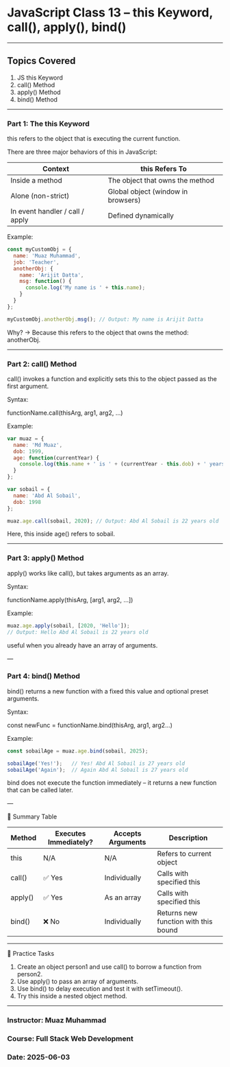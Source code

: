 # JavaScript Class 13 – this Keyword, call(), apply(), bind()

---

## Topics Covered

1. JS this Keyword
2. call() Method
3. apply() Method
4. bind() Method

---

### Part 1: The this Keyword

this refers to the object that is executing the current function.

There are three major behaviors of this in JavaScript:

| Context                         | this Refers To                     |
| ------------------------------- | ---------------------------------- |
| Inside a method                 | The object that owns the method    |
| Alone (non-strict)              | Global object (window in browsers) |
| In event handler / call / apply | Defined dynamically                |

Example:

```js
const myCustomObj = {
  name: 'Muaz Muhammad',
  job: 'Teacher',
  anotherObj: {
    name: 'Arijit Datta',
    msg: function() {
      console.log('My name is ' + this.name);
    }
  }
};

myCustomObj.anotherObj.msg(); // Output: My name is Arijit Datta
```

Why? → Because this refers to the object that owns the method: anotherObj.

---

### Part 2: call() Method

call() invokes a function and explicitly sets this to the object passed as the first argument.

Syntax:

functionName.call(thisArg, arg1, arg2, ...)

Example:

```js
var muaz = {
  name: 'Md Muaz',
  dob: 1999,
  age: function(currentYear) {
    console.log(this.name + ' is ' + (currentYear - this.dob) + ' years old');
  }
};

var sobail = {
  name: 'Abd Al Sobail',
  dob: 1998
};

muaz.age.call(sobail, 2020); // Output: Abd Al Sobail is 22 years old
```

Here, this inside age() refers to sobail.

---

### Part 3: apply() Method

apply() works like call(), but takes arguments as an array.

Syntax:

functionName.apply(thisArg, \[arg1, arg2, ...])

Example:

```js
muaz.age.apply(sobail, [2020, 'Hello']); 
// Output: Hello Abd Al Sobail is 22 years old
```

useful when you already have an array of arguments.

—

### Part 4: bind() Method

bind() returns a new function with a fixed this value and optional preset arguments.

Syntax:

const newFunc = functionName.bind(thisArg, arg1, arg2...)

Example:

```js
const sobailAge = muaz.age.bind(sobail, 2025);

sobailAge('Yes!');   // Yes! Abd Al Sobail is 27 years old
sobailAge('Again');  // Again Abd Al Sobail is 27 years old
```

bind does not execute the function immediately – it returns a new function that can be called later.

—

🧠 Summary Table

| Method  | Executes Immediately? | Accepts Arguments | Description                          |
| ------- | --------------------- | ----------------- | ------------------------------------ |
| this    | N/A                   | N/A               | Refers to current object             |
| call()  | ✅ Yes                 | Individually      | Calls with specified this            |
| apply() | ✅ Yes                 | As an array       | Calls with specified this            |
| bind()  | ❌ No                  | Individually      | Returns new function with this bound |

____

📝 Practice Tasks

1. Create an object person1 and use call() to borrow a function from person2.
2. Use apply() to pass an array of arguments.
3. Use bind() to delay execution and test it with setTimeout().
4. Try this inside a nested object method.

-----

### Instructor: Muaz Muhammad
### Course: Full Stack Web Development
### Date: 2025-06-03


